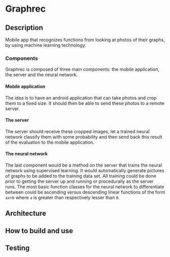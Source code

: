 # Graphrec

## Description
Mobile app that recognizes functions from looking at photos of their graphs, by using machine learning technology.

### Components
Graphrec is composed of three main components: the mobile application, the server and the neural network.
#### Mobile application 
The idea is to have an android application that can take photos and crop them to a fixed size. It should then be able to send these photos to a remote server. 
#### The server
The server should receive these cropped images, let a trained neural network classify them with some probability and then send back this result of the evaluation to the mobile application. 
#### The neural network
The last component would be a method on the server that trains the neural network using supervised learning. It would automatically generate pictures of graphs to be added to the training data set. All training could be done prior to getting the server up and running or procedurally as the server runs. The most basic function classes for the neural network to differentiate between could be ascending versus descending linear functions of the form `ax+b` where `a` is greater than respectively lesser than `0`.

## Architecture

## How to build and use

## Testing
